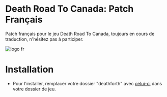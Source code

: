 # Death Road To Canada: Patch Français
Patch français pour le jeu Death Road To Canada,
toujours en cours de traduction, n'hésitez pas à participer.

![logo fr](https://user-images.githubusercontent.com/56938765/200113672-6e05a726-db3c-4f8d-b30f-8cac1f75341d.png)

# Installation
- Pour l'installer, remplacer votre dossier "deathforth" avec [celui-ci](https://github.com/Limeen/death-road-to-canada-fr/releases/download/Incomplet/deathforth.zip) dans votre dossier de jeu.
